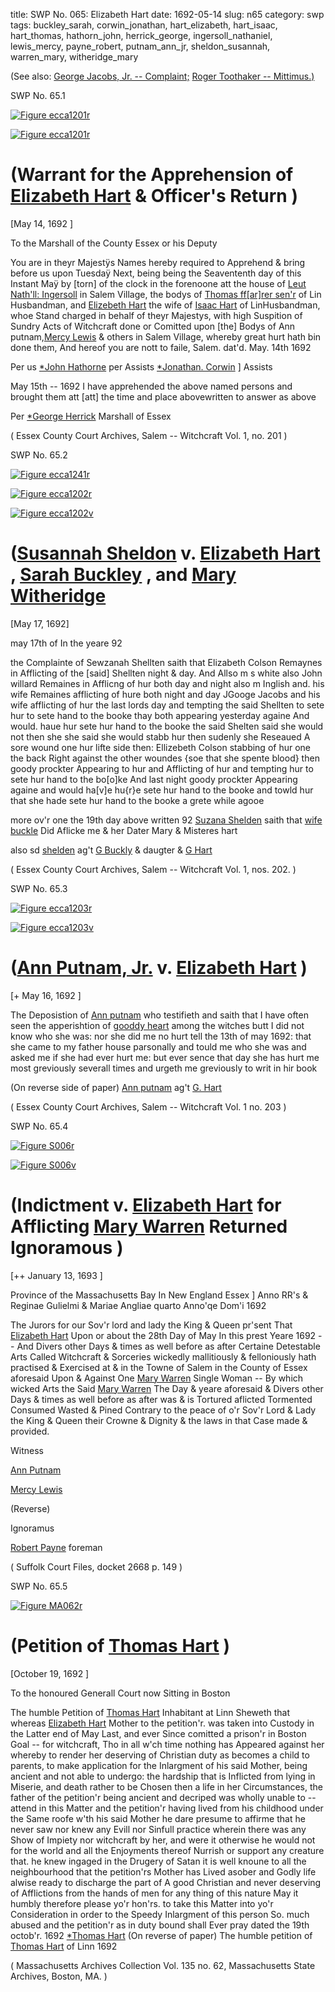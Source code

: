 title: SWP No. 065: Elizabeth Hart
date: 1692-05-14
slug: n65
category: swp
tags: buckley_sarah, corwin_jonathan, hart_elizabeth, hart_isaac, hart_thomas, hathorn_john, herrick_george, ingersoll_nathaniel, lewis_mercy, payne_robert, putnam_ann_jr, sheldon_susannah, warren_mary, witheridge_mary




(See also: [George Jacobs, Jr. -- Complaint;](/n79.html#n79.1) [Roger Toothaker -- Mittimus.)](/n129.html#n129.2)

<div markdown class="doc" id="n65.1">

<div class="doc_id">SWP No. 65.1</div>


<span markdown class="figure">[![Figure ecca1201r](archives/ecca/thumb/ecca1201r.jpg)](archives/ecca/large/ecca1201r.jpg)</span>

<span markdown class="figure">[![Figure ecca1201r](archives/ecca/thumb/ecca1201r.jpg)](archives/ecca/large/ecca1201r.jpg)</span>

# (Warrant for the Apprehension of [Elizabeth Hart](/tag/hart_elizabeth.html) & Officer's Return )

[May 14, 1692 ]

To the Marshall of the County Essex or his Deputy 

You are in theyr Majestÿs Names hereby required to Apprehend & bring before us upon Tuesdaÿ Next, being being the Seavententh day of this Instant Maÿ by [torn] of the clock in the forenoone att the house of [Leut Nath'll: Ingersoll](/tag/ingersoll_nathaniel.html) in Salem Village, the bodys of [Thomas ff[ar]rer sen'r](/tag/farrer_thomas.html) of Lin Husbandman, and [Elizebeth Hart](/tag/hart_elizabeth.html) the wife of [Isaac Hart](/tag/hart_isaac.html) of LinHusbandman, whoe Stand charged in behalf of theyr Majestys, with high Suspition of Sundry Acts of Witchcraft done or Comitted upon [the] Bodys of Ann putnam,[Mercy Lewis](/tag/lewis_mercy.html) & others in Salem Village, whereby great hurt hath bin done them, And hereof you are nott to faile,
Salem.  dat'd. May. 14th 1692   

Per us [*John Hathorne](/tag/hathorn_john.html) per Assists
                                       [*Jonathan. Corwin](/tag/corwin_jonathan.html) ] Assists

May 15th -- 1692  I have apprehended the above named persons 
and brought them att [att] the time and place abovewritten 
to answer as above

Per [*George Herrick](/tag/herrick_george.html) Marshall of 
    Essex

( Essex County Court Archives, Salem -- Witchcraft Vol. 1, no. 201 )


</div>



<div markdown class="doc" id="n65.2">

<div class="doc_id">SWP No. 65.2</div>

<span markdown class="figure">[![Figure ecca1241r](archives/ecca/thumb/ecca1241r.jpg)](archives/ecca/large/ecca1241r.jpg)</span>

<span markdown class="figure">[![Figure ecca1202r](archives/ecca/thumb/ecca1202r.jpg)](archives/ecca/large/ecca1202r.jpg)</span>

<span markdown class="figure">[![Figure ecca1202v](archives/ecca/thumb/ecca1202v.jpg)](archives/ecca/large/ecca1202v.jpg)</span>

# ([Susannah Sheldon](/tag/sheldon_susannah.html) v. [Elizabeth Hart](/tag/hart_elizabeth.html) , [Sarah Buckley](/tag/buckley_sarah.html) , and [Mary Witheridge](/tag/witheridge_mary.html)

[May 17, 1692]

may 17th of In the yeare 92

the Complainte of Sewzanah Shellten saith that Elizabeth Colson Remaynes in Afflicting of
the [said] Shellten night & day. And Allso m s white also John willard Remaines in Afflicng
of hur both day and night also m Inglish and. his wife Remaines afflicting of hure both
night and day JGooge Jacobs and his wife afflicting of hur the last lords day and tempting
the said Shellten to sete hur to sete hand to the booke thay both appearing yesterday againe
And would. haue hur sete hur hand to the booke the said Shelten said she would not then
she she said she would stabb hur then sudenly she Reseaued A sore wound one hur lifte
side then: Ellizebeth Colson stabbing of hur one the back Right against the other woundes
{soe that she spente blood} then goody prockter Appearing to hur and Afflicting of hur and
tempting hur to sete hur hand to the bo[o]ke And last night goody prockter Appearing
againe and would ha[v]e hu{r}e sete hur hand to the booke and towld hur that she hade
sete hur hand to the booke a grete while agooe

more ov'r one the 19th day above written 92 [Suzana Shelden](/tag/sheldon_susannah.html) saith that [wife buckle](/tag/buckley_sarah.html) Did Aflicke me & her Dater Mary & Misteres hart

 also  sd [shelden](/tag/sheldon_susannah.html) ag't [G Buckly](/tag/buckley_sarah.html) & daugter & [G Hart](/tag/hart_elizabeth.html)

( Essex County Court Archives, Salem -- Witchcraft Vol. 1, nos. 202. )


</div>



<div markdown class="doc" id="n65.3">

<div class="doc_id">SWP No. 65.3</div>


<span markdown class="figure">[![Figure ecca1203r](archives/ecca/thumb/ecca1203r.jpg)](archives/ecca/large/ecca1203r.jpg)</span>

<span markdown class="figure">[![Figure ecca1203v](archives/ecca/thumb/ecca1203v.jpg)](archives/ecca/large/ecca1203v.jpg)</span>

# ([Ann Putnam, Jr.](/tag/putnam_ann_jr.html) v. [Elizabeth Hart](/tag/hart_elizabeth.html) )

[+ May 16, 1692 ]

The Deposistion of [Ann putnam](/tag/putnam_ann_jr.html) who testifieth and saith that I have often seen the apperishtion of [gooddy heart](/tag/hart_elizabeth.html) among the witches butt I did not know who she was: nor she did me no hurt tell the 13th of may 1692: that she came to my father house parsonally and tould me who she was and asked me if she had ever hurt me: but ever sence that day she has hurt me most greviously severall times and urgeth me greviously to writ in hir book

(On reverse side of paper) [Ann putnam](/tag/putnam_ann_jr.html) ag't [G. Hart](/tag/hart_elizabeth.html)

( Essex County Court Archives, Salem -- Witchcraft Vol. 1 no. 203 )


</div>



<div markdown class="doc" id="n65.4">

<div class="doc_id">SWP No. 65.4</div>


<span markdown class="figure">[![Figure S006r](archives/Suffolk/small/S006A.jpg)](archives/Suffolk/large/S006A.jpg)</span>

<span markdown class="figure">[![Figure S006v](archives/Suffolk/small/S006B.jpg)](archives/Suffolk/large/S006B.jpg)</span>

# (Indictment v. [Elizabeth Hart](/tag/hart_elizabeth.html) for Afflicting [Mary Warren](/tag/warren_mary.html) Returned Ignoramous )

[++ January 13, 1693 ]

 Province of the Massachusetts Bay In New England Essex ] Anno RR's & Reginae Gulielmi & Mariae Angliae quarto Anno'qe Dom'i 1692

The Jurors for our Sov'r lord and lady the King & Queen pr'sent That [Elizabeth Hart](/tag/hart_elizabeth.html) Upon or about the 28th Day of May In this prest Yeare 1692 -- And Divers other Days & times as well before as after Certaine Detestable Arts Called Witchcraft & Sorceries wickedly mallitiously & felloniously hath practised & Exercised at & in the Towne of Salem in the County of Essex aforesaid Upon &  Against One [Mary Warren](/tag/warren_mary.html) Single Woman -- By which wicked Arts the Said [Mary Warren](/tag/warren_mary.html) The Day & yeare aforesaid & Divers other Days & times as well before as after was & is Tortured aflicted Tormented Consumed Wasted & Pined Contrary to the peace of o'r Sov'r Lord & Lady the King & Queen their Crowne & Dignity & the laws in that Case made & provided.

Witness 

[Ann Putnam](/tag/putnam_ann_jr.html)

[Mercy Lewis](/tag/lewis_mercy.html)

(Reverse) 

Ignoramus 

[Robert Payne](/tag/payne_robert.html) foreman

( Suffolk Court Files, docket 2668 p. 149 )


</div>



<div markdown class="doc" id="n65.5">

<div class="doc_id">SWP No. 65.5</div>


<span markdown class="figure">[![Figure MA062r](archives/MA135/small/MA062r.jpg)](archives/MA135/large/MA062r.jpg)</span>

# (Petition of [Thomas Hart](/tag/hart_thomas.html) )

[October 19, 1692 ]

To the honoured Generall Court now Sitting in Boston

The humble Petition of [Thomas Hart](/tag/hart_thomas.html) Inhabitant at Linn Sheweth  that whereas [Elizabeth Hart](/tag/hart_elizabeth.html) Mother to the petition'r. was taken into Custody in the Latter end of May Last, and ever Since comitted a prison'r in Boston Goal -- for witchcraft, Tho in all w'ch time nothing has Appeared against her whereby to render her deserving of Christian duty as becomes a child to parents, to make application for the Inlargment of his said Mother, being ancient and not able to undergo: the hardship that is Inflicted from lying in Miserie, and death rather to be Chosen then a life in her Circumstances, the father of the petition'r being ancient and decriped was wholly unable to -- attend in this Matter and the petition'r having lived from his childhood under the Same roofe w'th his said Mother he dare presume to affirme that he never saw nor knew any Evill nor Sinfull practice wherein there was any Show of Impiety nor witchcraft by her, and were it otherwise he would not for the world and all the Enjoyments thereof  Nurrish or support any creature that. he knew ingaged in the Drugery of Satan it is well knoune to all the neighbourhood that the petition'rs Mother has Lived asober and Godly life alwise ready to discharge the part of A good Christian and never deserving of Afflictions from the hands of men for any thing of this nature May it humbly therefore please yo'r hon'rs. to take this Matter into yo'r Consideration in order to the Speedy Inlargment of this person So. much abused and the petition'r as in duty bound shall Ever pray
dated the 19th octob'r. 1692  [*Thomas Hart](/tag/hart_thomas.html) (On reverse of paper) The humble petition of [Thomas Hart](/tag/hart_thomas.html) of Linn 1692

( Massachusetts Archives Collection Vol. 135 no. 62, Massachusetts State Archives, Boston, MA. )

</div>
